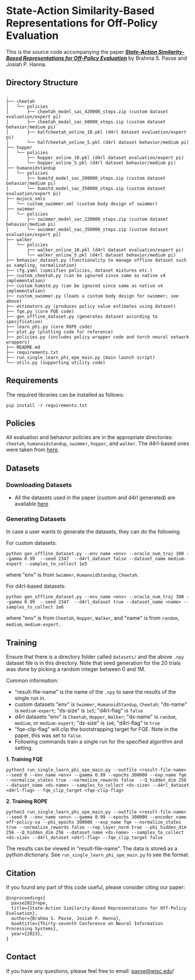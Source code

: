 # State-Action Similarity-Based Representations for Off-Policy Evaluation

This is the source code accompanying the paper [***State-Action Similarity-Based Representations for Off-Policy Evaluation***](https://arxiv.org/abs/2310.18409) by Brahma S. Pavse and Josiah P. Hanna.

## Directory Structure
```
.
├── cheetah
│   └── policies
│       ├── cheetah_model_sac_420000_steps.zip (custom dataset evaluation/expert pi)
│       ├── cheetah_model_sac_60000_steps.zip (custom dataset behavior/medium pi)
│       ├── halfcheetah_online_10.pkl (d4rl dataset evaluation/expert pi)
│       └── halfcheetah_online_5.pkl (d4rl dataset behavior/medium pi)
├── hopper
│   └── policies
│       ├── hopper_online_10.pkl (d4rl dataset evaluation/expert pi)
│       └── hopper_online_5.pkl (d4rl dataset behavior/medium pi)
├── humanoidstandup
│   └── policies
│       ├── humstd_model_sac_200000_steps.zip (custom dataset behavior/medium pi) 
│       └── humstd_model_sac_350000_steps.zip (custom dataset evaluation/expert pi)
├── mujoco_xmls
│   └── custom_swimmer.xml (custom body design of swimmer)
├── swimmer
│   └── policies
│       ├── swimmer_model_sac_220000_steps.zip (custom dataset behavior/medium pi) 
│       └── swimmer_model_sac_350000_steps.zip (custom dataset evaluation/expert pi)
├── walker
│   └── policies
│       ├── walker_online_10.pkl (d4rl dataset evaluation/expert pi)
│       └── walker_online_5.pkl (d4rl dataset behavior/medium pi)
├── behavior_dataset.py (functionality to manage offline dataset such as sampling, normalization)
├── cfg.yaml (specifies policies, dataset mixtures etc.)
├── custom_cheetah.py (can be ignored since same as native v4 implementation)
├── custom_humstd.py (can be ignored since same as native v4 implementation)
├── custom_swimmer.py (loads a custom body design for swimmer; see above)
├── estimators.py (produces policy value estimates using dataset)
├── fqe.py (core FQE code)
├── gen_offline_dataset.py (generates dataset according to specification)
├── learn_phi.py (core ROPE code)
├── plot.py (plotting code for reference)
├── policies.py (includes policy wrapper code and torch neural network wrappers)
├── README.md
├── requirements.txt
├── run_single_learn_phi_ope_main.py (main launch script)
└── utils.py (supporting utility code)
```

## Requirements
The required libraries can be installed as follows:

```
pip install -r requirements.txt
```

## Policies

All evaluation and behavior policies are in the appropriate directories: `cheetah`, `humanoidstandup`, `swimmer`, `hopper`, and `walker`. The d4rl-based ones were taken from [here](https://github.com/google-research/deep_ope).

## Datasets

### Downloading Datasets

* All the datasets used in the paper (custom and d4rl generated) are available [here](https://drive.google.com/file/d/1eTnwgz-lvtxu6jRnFmfA_a8rtAPtY6yJ/view?usp=sharing)

### Generating Datasets

In case a user wants to generate the datasets, they can do the following.

For custom datasets:

```
python gen_offline_dataset.py --env_name <env> --oracle_num_traj 300 --gamma 0.99  --seed 2347  --d4rl_dataset false --dataset_name medium-expert --samples_to_collect 1e5
```
where "env" is from `Swimmer`, `HumanoidStandup`, `Cheetah`.

For d4rl-based datasets:

```
python gen_offline_dataset.py --env_name <env> --oracle_num_traj 300 --gamma 0.99  --seed 2347  --d4rl_dataset true --dataset_name <name> --samples_to_collect 1e6
```
where "env" is from `Cheetah`, `Hopper`, `Walker`, and "name" is from `random`, `medium`, `medium-expert`.

## Training

Ensure that there is a directory folder called `datasets/` and the above `.npy` dataset file is in this directory. Note that seed generation for the 20 trials was done by picking a random integer between 0 and 1M. 

Common information: 
- "result-file-name" is the name of the `.npy` to save the results of the single run in.
- custom datasets "env" is `Swimmer`, `HumanoidStandup`, `Cheetah`; "ds-name" is `medium-expert`; "ds-size" is `1e5`; "d4rl-flag" is `false`
- d4rl datasets "env" is `Cheetah`, `Hopper`, `Walker`; "ds-name" is `random`, `medium`, or `medium-expert`; "ds-size" is `1e6`; "d4rl-flag" is `true`
- "fqe-clip-flag" will clip the bootstrapping target for FQE. Note in the paper, this was set to `false`.
- Following commands train a single run for the specified algorithm and setting.


**1. Training FQE**

```
python3 run_single_learn_phi_ope_main.py --outfile <result-file-name> --seed 0 --env_name <env> --gamma 0.99 --epochs 300000 --exp_name fqe --normalize_states true --normalize_rewards false  --Q_hidden_dim 256 --dataset_name <ds-name> --samples_to_collect <ds-size> --d4rl_dataset <d4rl-flag> --fqe_clip_target <fqe-clip-flag>
```

**2. Training ROPE**
```
python3 run_single_learn_phi_ope_main.py --outfile <result-file-name> --seed 0 --env_name <env> --gamma 0.99 --epochs 300000 --encoder_name off-policy-sa --phi_epochs 300000 --exp_name fqe --normalize_states true --normalize_rewards false --rep_layer_norm true --phi_hidden_dim 256 --Q_hidden_dim 256 --dataset_name <ds-name> --samples_to_collect <ds-size> --d4rl_dataset <d4rl-flag> --fqe_clip_target false
```

The results can be viewed in "result-file-name". The data is stored as a python dictionary. See `run_single_learn_phi_ope_main.py` to see the format.


## Citation
If you found any part of this code useful, please consider citing our paper:

```
@inproceedings{
  pavse2023rope,
  title={State-Action Similarity-Based Representations for Off-Policy Evaluation},
  author={Brahma S. Pavse, Josiah P. Hanna},
  booktitle={Thirty-seventh Conference on Neural Information Processing Systems},
  year={2023},
}

```
## Contact

If you have any questions, please feel free to email: pavse@wisc.edu!

